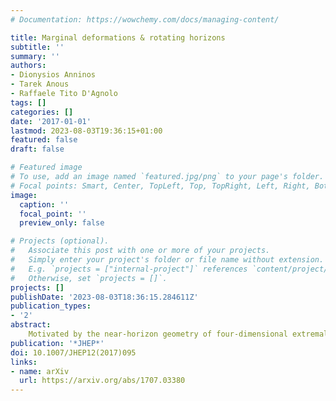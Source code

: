 ```yaml
---
# Documentation: https://wowchemy.com/docs/managing-content/

title: Marginal deformations & rotating horizons
subtitle: ''
summary: ''
authors:
- Dionysios Anninos
- Tarek Anous
- Raffaele Tito D'Agnolo
tags: []
categories: []
date: '2017-01-01'
lastmod: 2023-08-03T19:36:15+01:00
featured: false
draft: false

# Featured image
# To use, add an image named `featured.jpg/png` to your page's folder.
# Focal points: Smart, Center, TopLeft, Top, TopRight, Left, Right, BottomLeft, Bottom, BottomRight.
image:
  caption: ''
  focal_point: ''
  preview_only: false

# Projects (optional).
#   Associate this post with one or more of your projects.
#   Simply enter your project's folder or file name without extension.
#   E.g. `projects = ["internal-project"]` references `content/project/deep-learning/index.md`.
#   Otherwise, set `projects = []`.
projects: []
publishDate: '2023-08-03T18:36:15.284611Z'
publication_types:
- '2'
abstract: 
    Motivated by the near-horizon geometry of four-dimensional extremal black holes, we study a disordered quantum mechanical system invariant under a global $SU(2)$ symmetry. As in the Sachdev-Ye-Kitaev model, this system exhibits an approximate $SL(2,\mathbb{R})$ symmetry at low energies, but also allows for a continuous family of $SU(2)$ breaking marginal deformations. Beyond a certain critical value for the marginal coupling, the model exhibits a quantum phase transition from the gapless phase to a gapped one and we calculate the critical exponents of this transition. We also show that charged, rotating extremal black holes exhibit a transition when the angular velocity of the horizon is tuned to a certain critical value. Where possible we draw parallels between the disordered quantum mechanics and charged, rotating black holes.
publication: '*JHEP*'
doi: 10.1007/JHEP12(2017)095
links:
- name: arXiv
  url: https://arxiv.org/abs/1707.03380
---
```


